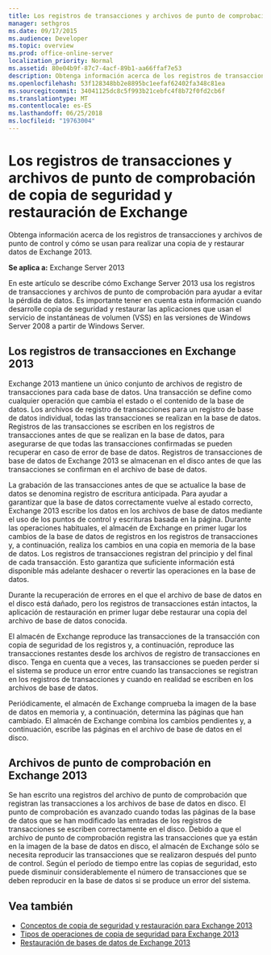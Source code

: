 ```yaml
---
title: Los registros de transacciones y archivos de punto de comprobación de copia de seguridad y restauración de Exchange
manager: sethgros
ms.date: 09/17/2015
ms.audience: Developer
ms.topic: overview
ms.prod: office-online-server
localization_priority: Normal
ms.assetid: 80e04b9f-87c7-4acf-89b1-aa66ffaf7e53
description: Obtenga información acerca de los registros de transacciones y archivos de punto de control y cómo se usan para realizar una copia de y restaurar datos de Exchange 2013.
ms.openlocfilehash: 53f128348bb2e8895bc1eefaf62402fa348c81ea
ms.sourcegitcommit: 34041125dc8c5f993b21cebfc4f8b72f0fd2cb6f
ms.translationtype: MT
ms.contentlocale: es-ES
ms.lasthandoff: 06/25/2018
ms.locfileid: "19763004"
---
```

# <a name="transaction-logs-and-checkpoint-files-for-backup-and-restore-in-exchange"></a>Los registros de transacciones y archivos de punto de comprobación de copia de seguridad y restauración de Exchange

Obtenga información acerca de los registros de transacciones y archivos de punto de control y cómo se usan para realizar una copia de y restaurar datos de Exchange 2013.
  
**Se aplica a:** Exchange Server 2013 
  
En este artículo se describe cómo Exchange Server 2013 usa los registros de transacciones y archivos de punto de comprobación para ayudar a evitar la pérdida de datos. Es importante tener en cuenta esta información cuando desarrolle copia de seguridad y restaurar las aplicaciones que usan el servicio de instantáneas de volumen (VSS) en las versiones de Windows Server 2008 a partir de Windows Server.
  
## <a name="transaction-logs-in-exchange-2013"></a>Los registros de transacciones en Exchange 2013

Exchange 2013 mantiene un único conjunto de archivos de registro de transacciones para cada base de datos. Una transacción se define como cualquier operación que cambia el estado o el contenido de la base de datos. Los archivos de registro de transacciones para un registro de base de datos individual, todas las transacciones se realizan en la base de datos. Registros de las transacciones se escriben en los registros de transacciones antes de que se realizan en la base de datos, para asegurarse de que todas las transacciones confirmadas se pueden recuperar en caso de error de base de datos. Registros de transacciones de base de datos de Exchange 2013 se almacenan en el disco antes de que las transacciones se confirman en el archivo de base de datos. 
  
La grabación de las transacciones antes de que se actualice la base de datos se denomina registro de escritura anticipada. Para ayudar a garantizar que la base de datos correctamente vuelve al estado correcto, Exchange 2013 escribe los datos en los archivos de base de datos mediante el uso de los puntos de control y escrituras basada en la página. Durante las operaciones habituales, el almacén de Exchange en primer lugar los cambios de la base de datos de registros en los registros de transacciones y, a continuación, realiza los cambios en una copia en memoria de la base de datos. Los registros de transacciones registran del principio y del final de cada transacción. Esto garantiza que suficiente información está disponible más adelante deshacer o revertir las operaciones en la base de datos.
  
Durante la recuperación de errores en el que el archivo de base de datos en el disco está dañado, pero los registros de transacciones están intactos, la aplicación de restauración en primer lugar debe restaurar una copia del archivo de base de datos conocida.
  
El almacén de Exchange reproduce las transacciones de la transacción con copia de seguridad de los registros y, a continuación, reproduce las transacciones restantes desde los archivos de registro de transacciones en disco. Tenga en cuenta que a veces, las transacciones se pueden perder si el sistema se produce un error entre cuando las transacciones se registran en los registros de transacciones y cuando en realidad se escriben en los archivos de base de datos. 
  
Periódicamente, el almacén de Exchange comprueba la imagen de la base de datos en memoria y, a continuación, determina las páginas que han cambiado. El almacén de Exchange combina los cambios pendientes y, a continuación, escribe las páginas en el archivo de base de datos en el disco.
  
## <a name="checkpoint-files-in-exchange-2013"></a>Archivos de punto de comprobación en Exchange 2013

Se han escrito una registros del archivo de punto de comprobación que registran las transacciones a los archivos de base de datos en disco. El punto de comprobación es avanzado cuando todas las páginas de la base de datos que se han modificado las entradas de los registros de transacciones se escriben correctamente en el disco. Debido a que el archivo de punto de comprobación registra las transacciones que ya están en la imagen de la base de datos en disco, el almacén de Exchange sólo se necesita reproducir las transacciones que se realizaron después del punto de control. Según el período de tiempo entre las copias de seguridad, esto puede disminuir considerablemente el número de transacciones que se deben reproducir en la base de datos si se produce un error del sistema.
  
## <a name="see-also"></a>Vea también

- [Conceptos de copia de seguridad y restauración para Exchange 2013](backup-and-restore-concepts-for-exchange-2013.md)
- [Tipos de operaciones de copia de seguridad para Exchange 2013](types-of-backup-operations-for-exchange-2013.md)
- [Restauración de bases de datos de Exchange 2013](restoring-exchange-2013-databases.md)
    

